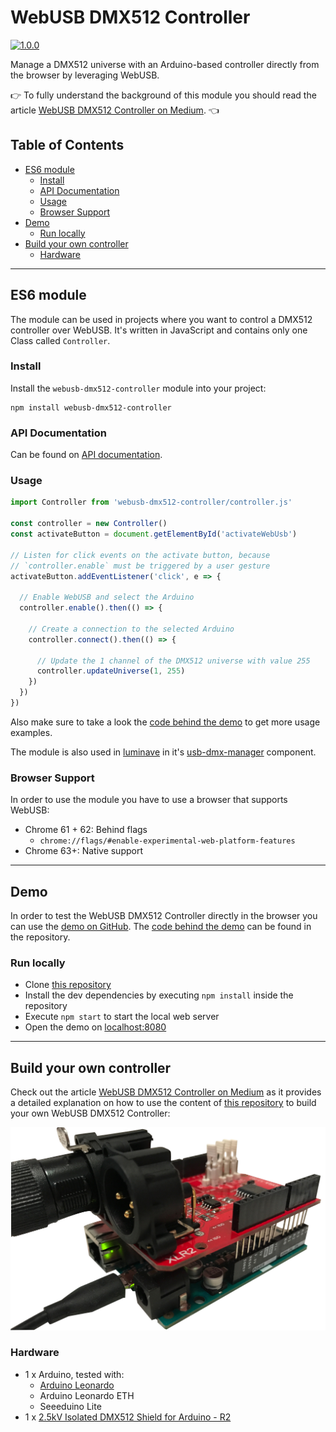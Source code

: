 # WebUSB DMX512 Controller

[![1.0.0](https://img.shields.io/badge/Stable-1.0.0-00f557.svg?style=flat)](https://github.com/NERDDISCO/webusb-dmx512-controller/releases/tag/1.0.0)

Manage a DMX512 universe with an Arduino-based controller directly from the browser by leveraging WebUSB.

👉 To fully understand the background of this module you should read the article [WebUSB DMX512 Controller on Medium](). 👈

## Table of Contents

<!-- toc -->

- [ES6 module](#es6-module)
  * [Install](#install)
  * [API Documentation](#api-documentation)
  * [Usage](#usage)
  * [Browser Support](#browser-support)
- [Demo](#demo)
  * [Run locally](#run-locally)
- [Build your own controller](#build-your-own-controller)
  * [Hardware](#hardware)

<!-- tocstop -->

---

## ES6 module

The module can be used in projects where you want to control a DMX512 controller over WebUSB. It's written in JavaScript and contains only one Class called `Controller`.

### Install

Install the `webusb-dmx512-controller` module into your project:

```
npm install webusb-dmx512-controller
```


### API Documentation

Can be found on [API documentation](docs/API.md).


### Usage

```javascript
import Controller from 'webusb-dmx512-controller/controller.js'

const controller = new Controller()
const activateButton = document.getElementById('activateWebUsb')

// Listen for click events on the activate button, because
// `controller.enable` must be triggered by a user gesture
activateButton.addEventListener('click', e => {

  // Enable WebUSB and select the Arduino
  controller.enable().then(() => {

    // Create a connection to the selected Arduino
    controller.connect().then(() => {

      // Update the 1 channel of the DMX512 universe with value 255
      controller.updateUniverse(1, 255)
    })
  })
})
```

Also make sure to take a look the [code behind the demo](#demo) to get more usage examples.

The module is also used in [luminave](https://github.com/NERDDISCO/luminave) in it's [usb-dmx-manager](https://github.com/NERDDISCO/luminave/blob/master/src/components/usb-dmx-manager/index.js) component.


### Browser Support

In order to use the module you have to use a browser that supports WebUSB:

* Chrome 61 + 62: Behind flags
  * `chrome://flags/#enable-experimental-web-platform-features`
* Chrome 63+: Native support

---

## Demo

In order to test the WebUSB DMX512 Controller directly in the browser you can use the [demo on GitHub](https://nerddisco.github.io/webusb-dmx512-controller). The [code behind the demo](https://github.com/NERDDISCO/webusb-dmx512-controller/tree/master/demo) can be found in the repository.

### Run locally

* Clone [this repository](https://github.com/NERDDISCO/webusb-dmx512-controller)
* Install the dev dependencies by executing `npm install` inside the repository
* Execute `npm start` to start the local web server
* Open the demo on [localhost:8080](http://localhost:8080)

---

## Build your own controller

Check out the article [WebUSB DMX512 Controller on Medium]() as it provides a detailed explanation on how to use the content of [this repository](https://github.com/NERDDISCO/webusb-dmx512-controller) to build your own WebUSB DMX512 Controller:

![Arduino Leonardo with DMX512 shield attached](docs/images/webusb_dmx512_controller.jpg)

### Hardware

* 1 x Arduino, tested with:
  * [Arduino Leonardo](https://store.arduino.cc/arduino-leonardo-with-headers)
  * Arduino Leonardo ETH
  * Seeeduino Lite
* 1 x [2.5kV Isolated DMX512 Shield for Arduino - R2](https://www.tindie.com/products/Conceptinetics/25kv-isolated-dmx-512-shield-for-arduino-r2/)
